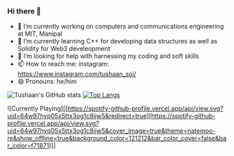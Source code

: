 ### Hi there 👋

- 🔭 I’m currently working on computers and communications engineering at MIT, Manipal
- 🌱 I’m currently learning C++ for developing data structures as well as Solidity for Web3 develeopment
- 🤔 I’m looking for help with harnessing my coding and soft skills
- 📫 How to reach me: instagram: https://www.instagram.com/tushaan_soi/ 
- 😄 Pronouns: he/him



![Tushaan's GitHub stats](https://github-readme-stats.vercel.app/api?username=txshn&show_icons=true&theme=dracula)
[![Top Langs](https://github-readme-stats.vercel.app/api/top-langs/?username=txshn&theme=dracula)](https://github.com/anuraghazra/github-readme-stats)


![Currently Playing][[https://spotify-github-profile.vercel.app/api/view.svg?uid=64w97hyp05x5ttx3og1c8ijw5&redirect=true][https://spotify-github-profile.vercel.app/api/view.svg?uid=64w97hyp05x5ttx3og1c8ijw5&cover_image=true&theme=natemoo-re&show_offline=true&background_color=121212&bar_color_cover=false&bar_color=f71871)]]
